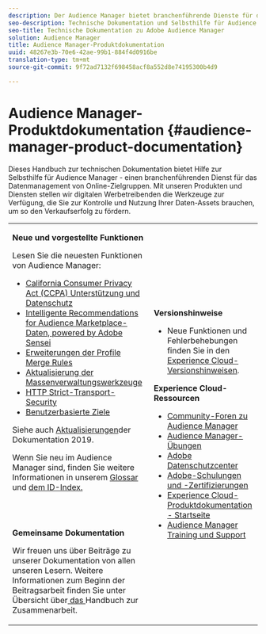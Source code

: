 ```yaml
---
description: Der Audience Manager bietet branchenführende Dienste für das Daten-Management von Online-Zielgruppen. Mit unseren Produkten und Diensten stellen wir digitalen Werbetreibenden die Werkzeuge zur Verfügung, die Sie zur Kontrolle und Nutzung Ihrer Daten-Assets brauchen, um so den Verkaufserfolg zu fördern.
seo-description: Technische Dokumentation und Selbsthilfe für Audience Manager (AAM). AAM bietet branchenführende Dienste für das Datenmanagement von Online-Zielgruppen und bietet digitalen Werbetreibenden und Herausgebern die Werkzeuge, die sie zur Steuerung und Nutzung ihrer Daten-Assets benötigen, um den Verkaufserfolg zu fördern.
seo-title: Technische Dokumentation zu Adobe Audience Manager
solution: Audience Manager
title: Audience Manager-Produktdokumentation
uuid: 48267e3b-70e6-42ae-99b1-884f4d0916be
translation-type: tm+mt
source-git-commit: 9f72ad7132f698458acf8a552d8e74195300b4d9

---
```



# Audience Manager-Produktdokumentation {#audience-manager-product-documentation}

Dieses Handbuch zur technischen Dokumentation bietet Hilfe zur Selbsthilfe für Audience Manager - einen branchenführenden Dienst für das Datenmanagement von Online-Zielgruppen. Mit unseren Produkten und Diensten stellen wir digitalen Werbetreibenden die Werkzeuge zur Verfügung, die Sie zur Kontrolle und Nutzung Ihrer Daten-Assets brauchen, um so den Verkaufserfolg zu fördern.

<table id="table_5E612F746A704FE095B809A013EE977F" class="simpletable"> 
 <tbody> 
  <tr> 
   <td colname="col1"> <p> <b>Neue und vorgestellte Funktionen</b> </p> <p>Lesen Sie die neuesten Funktionen von Audience Manager:</p> <p> 
     <ul id="ul_47C012F6AB3E4B73BA357027F4D15369">
     <li><a href="overview/data-security-and-privacy/data-privacy.md">California Consumer Privacy Act (CCPA) Unterstützung und Datenschutz</a></li>
     <li><a href="features/segments/trait-recommendations.md">Intelligente Recommendations for Audience Marketplace-Daten, powered by Adobe Sensei</a></li>
    <li><a href="features/profile-merge-rules/merge-rules-overview.md">Erweiterungen der Profile Merge Rules</a></li>
    <li><a href="reference/bulk-management-tools/bulk-management-intro.md">Aktualisierung der Massenverwaltungswerkzeuge</a></li>
     <li><a href="overview/data-security-and-privacy/data-security.md#hsts">HTTP Strict-Transport-Security</a></li>
     <li><a href="features/destinations/people-based-destinations-overview.md">Benutzerbasierte Ziele</a> </li>
     </ul> </p> <p>Siehe auch <a href="docs-updates/docs-2019.md"> Aktualisierungen</a>der Dokumentation 2019. </p> 
     <p>Wenn Sie neu im Audience Manager sind, finden Sie weitere Informationen in unserem <a href="reference/aam-glossary.md"> Glossar</a> und <a href= "reference/ids-in-aam.md">dem ID-Index.</a></p>
     <br> 
     <p> <b>Gemeinsame Dokumentation</b> </p>
     <p>Wir freuen uns über Beiträge zu unserer Dokumentation von allen unseren Lesern. Weitere Informationen zum Beginn der Beitragsarbeit finden Sie unter Übersicht über<a href="https://docs.adobe.com/content/help/en/contributor/contributor-guide/introduction.html"> das </a>Handbuch zur Zusammenarbeit.</p>
    </td>
   <td colname="col2"> <p> <b>Versionshinweise</b> </p> <p> 
     <ul id="ul_713F3E9DF0F84FE5981AC63D05948864"> 
      <li id="li_09C1CD15823E4AD7856CE40BE848E03F">Neue Funktionen und Fehlerbehebungen finden Sie in den <a href="https://docs.adobe.com/content/help/en/release-notes/experience-cloud/current.html" format="https" scope="external">Experience Cloud-Versionshinweisen</a>. </li> 
     </ul> </p> <p> <b>Experience Cloud-Ressourcen</b> </p> <p> 
     <ul id="ul_E30EC96BDC624B5591F0470D430B7F41"> 
      <li id="li_F3A5CCFAE0F247CEB41A03CA8E03106B"><a href="https://forums.adobe.com/community/experience-cloud/analytics-cloud/audience-manager" format="https" scope="external"> Community-Foren zu Audience Manager</a> </li>
      <li><a href="https://docs.adobe.com/content/help/en/audience-manager-learn/tutorials/overview.html" format="http" scope="external"> Audience Manager-Übungen</a> </li> 
      <li id="li_1737D63307024F26B1F967621613A5AC"><a href="https://www.adobe.com/privacy.html" format="http" scope="external"> Adobe Datenschutzcenter</a> </li>  
      <li id="li_1938F7044F544481A6CC0F45CC22B80A"> <a href="https://helpx.adobe.com/learning.html?promoid=KAUDK" scope="external" format="http"> Adobe-Schulungen und -Zertifizierungen</a> </li> 
      <li id="li_C71459E0D1464C05B8B9387C43541F17"> <a href="https://helpx.adobe.com/support/experience-cloud.html" scope="external" format="https">Experience Cloud-Produktdokumentation - Startseite</a> </li> 
      <li id="li_0DB1997FEB87484EBC07E03FD40AA39F"><a href="https://helpx.adobe.com/support/audience-manager.html" format="https" scope="external"> Audience Manager Training und Support</a> </li> 
     </ul> </p> </td>
  </tr> 
 </tbody> 
</table>

<!--

| | |
|-|-|
|**New and Featured Items** <br>&nbsp; Hover over each title to read a brief description. <br>&nbsp; <ul><li>Instant Cross-Device Suppression</li><li>Audience Optimization for Publishers</li><li>Import DFP Data Files Into Audience Manager</li><li>General Data Protection Regulation (GDPR)</li><li>TLS 1.0 Deprecation</li> <li>DCS API Methods</li></ul> <br>&nbsp;See also, 2019 Documentation Updates.|**Release Notes** <ul><li>See the latest Experience Cloud Release Notes for new features and fixes.</li> <li>See the  previous release notes for older announcements. </li> <br>&nbsp;**Experience Cloud Resources** <ul><li>Audience Manager Community Forums</li> <li>Adobe Privacy Center</li> <li>Adobe Training and Tutorials</li> <li>Product Documentation Home </li> <li>Audience Manager Learn & Support</li></ul>|

-->

